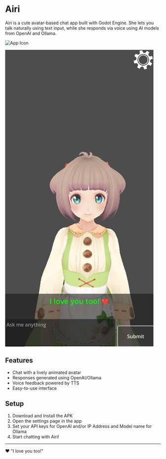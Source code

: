 # Airi

Airi is a cute avatar-based chat app built with Godot Engine. She lets you talk naturally using text input, while she responds via voice using AI models from OpenAI and Ollama.

<img src="images/app_icon.png" alt="App Icon" width="192" height="192">


![Airi](images/airi.jpg)

## Features

- Chat with a lively animated avatar
- Responses generated using OpenAI/Ollama
- Voice feedback powered by TTS
- Easy-to-use interface

## Setup

1. Download and Install the APK
2. Open the settings page in the app
3. Set your API keys for OpenAI and/or IP Address and Model name for Ollama
4. Start chatting with Airi!


---

❤️ "I love you too!"
